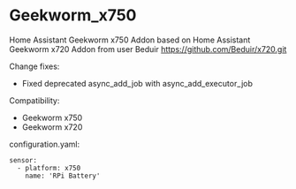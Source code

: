 # Geekworm_x750
Home Assistant Geekworm x750 Addon based on Home Assistant Geekworm x720 Addon from user Beduir https://github.com/Beduir/x720.git

Change fixes:
   - Fixed deprecated async_add_job with async_add_executor_job

Сompatibility:
   - Geekworm x750
   - Geekworm x720

configuration.yaml:

	sensor:
  	  - platform: x750
	    name: 'RPi Battery'
